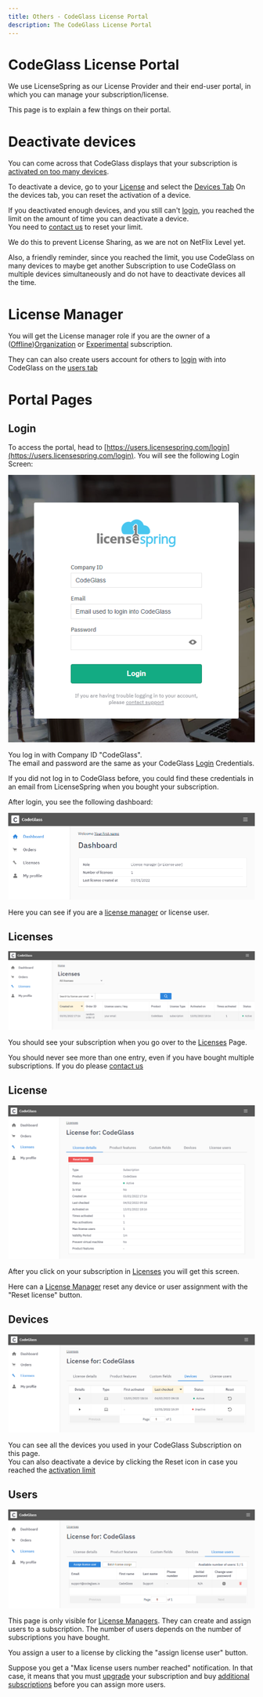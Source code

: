 ```yaml
---
title: Others - CodeGlass License Portal
description: The CodeGlass License Portal
---
```

# CodeGlass License Portal

We use LicenseSpring as our License Provider and their end-user portal, in which you can manage your subscription/license.

This page is to explain a few things on their portal.



# Deactivate devices
You can come across that CodeGlass displays that your subscription is [activated on too many devices](../views/SplashScreen.md).

To deactivate a device, go to your [License](#license) and select the [Devices Tab](#devices)
On the devices tab, you can reset the activation of a device.

If you deactivated enough devices, and you still can't [login](../views/SplashScreen.md#login), you reached the limit on the amount of time you can deactivate a device. <br/>
You need to [contact us](../../pages/contact) to reset your limit.

We do this to prevent License Sharing, as we are not on NetFlix Level yet.

Also, a friendly reminder, since you reached the limit, you use CodeGlass on many devices to maybe get another Subscription to use CodeGlass on multiple devices simultaneously and do not have to deactivate devices all the time.


# License Manager
You will get the License manager role if you are the owner of a ([Offline](../LicenseTypes/OfflineOrganisationSubscription.md))[Organization](../LicenseTypes/OrganisationSubscription.md) or [Experimental](../LicenseTypes/ExperimentalSubscription.md) subscription.<br/>

They can can also create users account for others to [login](../views/Splashscreen.md#login) with into CodeGlass on the [users tab](#users)

# Portal Pages

## Login
To access the portal, head to [https://users.licensespring.com/login](https://users.licensespring.com/login).
You will see the following Login Screen:

![assets/img/LicenseSpring/LicenseSpring_Login.png](../../assets/img/LicenseSpring/LicenseSpring_Login.png)

You log in with Company ID "CodeGlass". <br/>
The email and password are the same as your CodeGlass [Login](../views/Splashscreen.md#login) Credentials. 

If you did not log in to CodeGlass before, you could find these credentials in an email from LicenseSpring when you bought your subscription.

After login, you see the following dashboard:

![assets/img/LicenseSpring/LicenseSpring_Dashboard.png](../../assets/img/LicenseSpring/LicenseSpring_Dashboard.png)

Here you can see if you are a [license manager](#license-manager) or license user.


## Licenses
![assets/img/LicenseSpring/LicenseSpring_Licenses.png](../../assets/img/LicenseSpring/LicenseSpring_Licenses.png)

You should see your subscription when you go over to the [Licenses](https://users.licensespring.com/licenses) Page. <br/>

You should never see more than one entry, even if you have bought multiple subscriptions. If you do please [contact us](../../pages/contact.md)

## License
![assets/img/LicenseSpring/LicenseSpring_License.png](../../assets/img/LicenseSpring/LicenseSpring_License.png)

After you click on your subscription in [Licenses](#licenses) you will get this screen.

Here can a [License Manager](#license-manager) reset any device or user assignment with the "Reset license" button.


## Devices
![assets/img/LicenseSpring/LicenseSpring_LicenseDevices.png](../../assets/img/LicenseSpring/LicenseSpring_LicenseDevices.png)

You can see all the devices you used in your CodeGlass Subscription on this page. <br/>
You can also deactivate a device by clicking the Reset icon in case you reached the [activation limit](#deactivate-devices)


## Users
![assets/img/LicenseSpring/LicenseSpring_LicenseUsers.png](../../assets/img/LicenseSpring/LicenseSpring_LicenseUsers.png)

This page is only visible for [License Managers](#license-manager). They can create and assign users to a subscription. The number of users depends on the number of subscriptions you have bought.

You assign a user to a license by clicking the "assign license user" button.

Suppose you get a "Max license users number reached" notification. In that case, it means that you must [upgrade](ChangeSubscription.md) your subscription and buy [additional subscriptions](ChangeSubscription.md#update-plan) before you can assign more users.